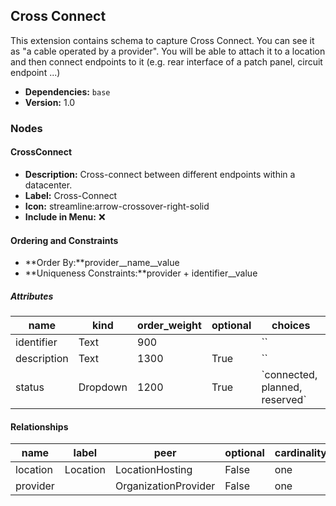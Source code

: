 ## Cross Connect

This extension contains schema to capture Cross Connect. You can see it as "a cable operated by a provider". You will be able to attach it to a location and then connect endpoints to it (e.g. rear interface of a patch panel, circuit endpoint ...)

- **Dependencies:** `base`
- **Version:** 1.0

### Nodes

#### CrossConnect

- **Description:** Cross-connect between different endpoints within a datacenter.
- **Label:** Cross-Connect
- **Icon:** streamline:arrow-crossover-right-solid
- **Include in Menu:** ❌

#### Ordering and Constraints

- **Order By:**provider__name__value
- **Uniqueness Constraints:**provider + identifier__value

##### Attributes

| name | kind | order_weight | optional | choices |
| ---- | ---- | ------------ | -------- | ------- |
| identifier | Text | 900 |  | \`\` |
| description | Text | 1300 | True | \`\` |
| status | Dropdown | 1200 | True | \`connected, planned, reserved\` |

#### Relationships

| name | label | peer | optional | cardinality | kind | order_weight |
| ---- | ----- | ---- | -------- | ----------- | ---- | ------------ |
| location | Location | LocationHosting | False | one | Attribute | 1100 |
| provider |  | OrganizationProvider | False | one | Attribute | 1000 |

